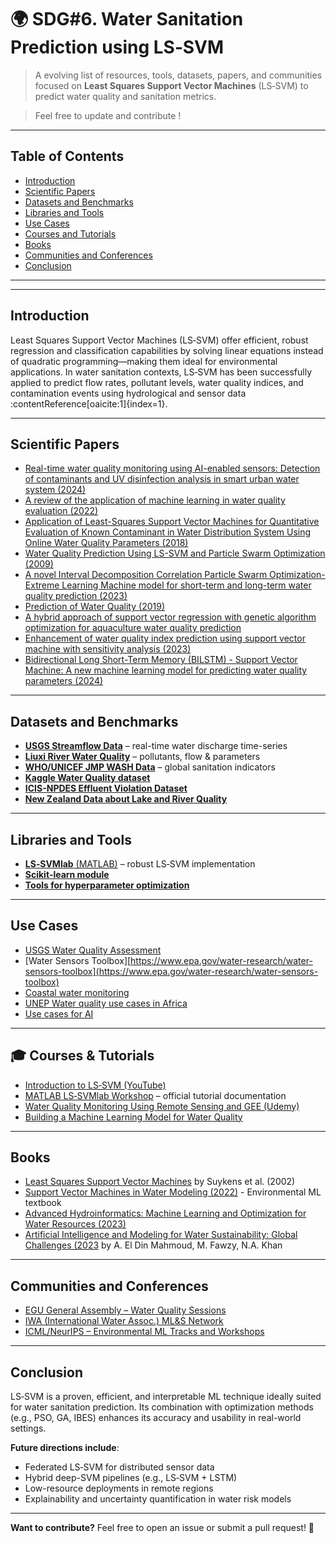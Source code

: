# 🌍 SDG#6. Water Sanitation Prediction using LS‑SVM

> A evolving list of resources, tools, datasets, papers, and communities focused on **Least Squares Support Vector Machines** (LS‑SVM) to predict water quality and sanitation metrics.  

> Feel free to update and contribute !

---

## Table of Contents

- [Introduction](#introduction)
- [Scientific Papers](#scientific-papers)
- [Datasets and Benchmarks](#datasets-and-benchmarks)
- [Libraries and Tools](#libraries-and-tools)
- [Use Cases](#use-cases)
- [Courses and Tutorials](#courses-and-tutorials)
- [Books](#books)
- [Communities and Conferences](#communities-and-conferences)
- [Conclusion](#conclusion)

---


---

## Introduction

Least Squares Support Vector Machines (LS‑SVM) offer efficient, robust regression and classification capabilities by solving linear equations instead of quadratic programming—making them ideal for environmental applications. In water sanitation contexts, LS‑SVM has been successfully applied to predict flow rates, pollutant levels, water quality indices, and contamination events using hydrological and sensor data :contentReference[oaicite:1]{index=1}.

---

## Scientific Papers

- [Real-time water quality monitoring using AI-enabled sensors: Detection of contaminants and UV disinfection analysis in smart urban water system (2024)](https://www.sciencedirect.com/science/article/pii/S1018364724003215)
- [A review of the application of machine learning in water quality evaluation (2022)](https://www.sciencedirect.com/science/article/pii/S2772985022000163)
- [Application of Least-Squares Support Vector Machines for Quantitative Evaluation of Known Contaminant in Water Distribution System Using Online Water Quality Parameters (2018)](https://www.mdpi.com/1424-8220/18/4/938)
- [Water Quality Prediction Using LS-SVM and Particle Swarm Optimization (2009)](https://ieeexplore.ieee.org/document/4772079)
- [A novel Interval Decomposition Correlation Particle Swarm Optimization-Extreme Learning Machine model for short-term and long-term water quality prediction (2023)](https://www.sciencedirect.com/science/article/abs/pii/S0022169423009769?via%3Dihub)
- [Prediction of Water Quality (2019)](https://www.sciencedirect.com/science/article/abs/pii/B9780128113301000053?via%3Dihub)
- [A hybrid approach of support vector regression with genetic algorithm optimization for aquaculture water quality prediction](https://www.sciencedirect.com/science/article/pii/S0895717711007060)
- [Enhancement of water quality index prediction using support vector machine with sensitivity analysis (2023)](https://www.frontiersin.org/journals/environmental-science/articles/10.3389/fenvs.2022.1061835/full) 
- [Bidirectional Long Short-Term Memory (BILSTM) - Support Vector Machine: A new machine learning model for predicting water quality parameters (2024)](https://www.sciencedirect.com/science/article/pii/S2090447923003994)

---

## Datasets and Benchmarks

- [**USGS Streamflow Data**](https://waterdata.usgs.gov/nwis/rt) – real-time water discharge time-series 
- [**Liuxi River Water Quality**](https://essd.copernicus.org/articles/16/1137/2024/) – pollutants, flow & parameters 
- [**WHO/UNICEF JMP WASH Data**](https://washdata.org/data) – global sanitation indicators 
- [**Kaggle Water Quality dataset**](https://www.kaggle.com/search?q=water+quality) 
- [**ICIS-NPDES Effluent Violation Dataset**](https://echo.epa.gov/tools/data-downloads/icis-npdes-data-set)
- [**New Zealand Data about Lake and River Quality**](https://www.lawa.org.nz/explore-data)
---

## Libraries and Tools

- [**LS‑SVMlab** (MATLAB)](https://www.esat.kuleuven.be/sista/lssvmlab/) – robust LS‑SVM implementation 
- [**Scikit‑learn module**](https://scikit-learn.org/stable/modules/svm.html) 
- [**Tools for hyperparameter optimization**](https://www.activestate.com/blog/top-10-tools-for-hyperparameter-optimization-in-python/)
---

## Use Cases

- [USGS Water Quality Assessment](https://www.usgs.gov/mission-areas/water-resources/science/national-water-quality-assessment-nawqa) 
- [Water Sensors Toolbox][https://www.epa.gov/water-research/water-sensors-toolbox](https://www.epa.gov/water-research/water-sensors-toolbox)
- [Coastal water monitoring](https://marine.copernicus.eu/services/use-cases-by-topic/coastal-water-monitoring)
- [UNEP Water quality use cases in Africa](https://www.unep.org/interactives/wwqa/technical-highlights/water-quality-africa-use-cases)
- [Use cases for AI](https://usecasesfor.ai/usecase/monitoring-air-and-water-quality)

---

## 🎓 Courses & Tutorials

- [Introduction to LS‑SVM (YouTube)](https://www.youtube.com/results?search_query=Introduction+to+LS%E2%80%91SVM)
- [MATLAB LS‑SVMlab Workshop](https://www.esat.kuleuven.be/sista/lssvmlab/downloads/tutorialv1_8.pdf) – official tutorial documentation  
- [Water Quality Monitoring Using Remote Sensing and GEE (Udemy)](https://www.udemy.com/course/water-quality-monitoring-using-remote-sensing-and-gee/)
- [Building a Machine Learning Model for Water Quality](https://www.youtube.com/watch?v=O4RXfvHc5QY)

---

## Books

- [Least Squares Support Vector Machines](https://www.google.fr/books/edition/Least_Squares_Support_Vector_Machines) by Suykens et al. (2002)
- [Support Vector Machines in Water Modeling (2022)](https://link.springer.com/chapter/10.1007/978-981-19-2519-1_9) - Environmental ML textbook
- [Advanced Hydroinformatics: Machine Learning and Optimization for Water Resources (2023)](https://agupubs.onlinelibrary.wiley.com/doi/book/10.1002/9781119639268)  
- [Artificial Intelligence and Modeling for Water Sustainability: Global Challenges (2023](https://www.amazon.com/Artificial-Intelligence-Modeling-Water-Sustainability/dp/1032186992) by A. El Din Mahmoud, M. Fawzy, N.A. Khan

---

## Communities and Conferences
 
- [EGU General Assembly – Water Quality Sessions](https://www.egu.eu/policy/science/water-resources-quality/)
- [IWA (International Water Assoc.) ML&S Network](https://www.iwa-network.org/)  
- [ICML/NeurIPS – Environmental ML Tracks and Workshops](https://www.climatechange.ai/papers?search=water+quality)

---

## Conclusion

LS‑SVM is a proven, efficient, and interpretable ML technique ideally suited for water sanitation prediction. Its combination with optimization methods (e.g., PSO, GA, IBES) enhances its accuracy and usability in real-world settings.  

**Future directions include**:  
- Federated LS‑SVM for distributed sensor data  
- Hybrid deep-SVM pipelines (e.g., LS‑SVM + LSTM)  
- Low-resource deployments in remote regions  
- Explainability and uncertainty quantification in water risk models  

---

**Want to contribute?** Feel free to open an issue or submit a pull request! 🎯

